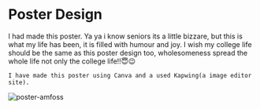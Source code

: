 # Poster Design

I had made this poster. Ya ya i know seniors its a little bizzare, but this is what my life has been, it is filled with humour and joy. I wish my college life should be the same as this poster design too, wholesomeness spread the whole life not only the college life!!😇😉

```I have made this poster using Canva and a used Kapwing(a image editor site).```

![poster-amfoss](https://user-images.githubusercontent.com/92096747/142741003-c7698a3e-cd1d-4f29-a526-23a782cf04ed.jpeg)
